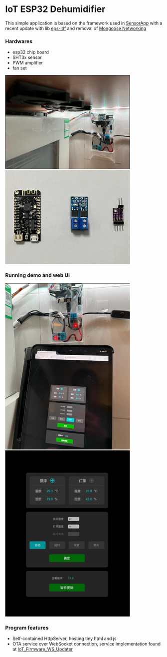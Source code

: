 # IoT ESP32 Dehumidifier

This simple application is based on the framework used in [SensorApp](https://github.com/sushenghua/IoT_ESP32_SensorApp) with a recent
update with lib [eps-idf](https://github.com/espressif/esp-idf.git) and removal of [Mongoose Networking](https://github.com/cesanta/mongoose)

### Hardwares
- esp32 chip board
- SHT3x sensor
- PWM amplifier
- fan set

<img src="doc/img/show1.jpg" width="400"><img src="doc/img/parts.jpg" width="400">

### Running demo and web UI
<img src="doc/img/show2.jpg" width="400"><img src="doc/img/webui.jpg" width="400">

### Program features
- Self-contained HttpServer, hosting tiny html and js
- OTA service over WebSocket connection, service implementation found at [IoT_Firmware_WS_Updater](https://github.com/sushenghua/IoT_Firmware_WS_Updater)

